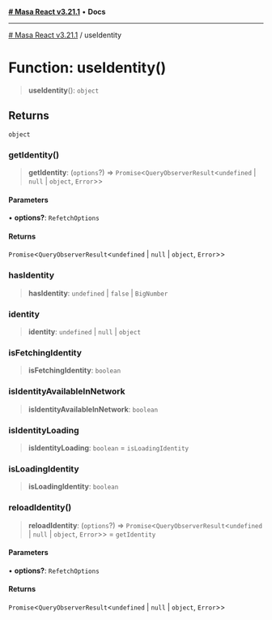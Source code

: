[**# Masa React v3.21.1**](../README.md) • **Docs**

***

[# Masa React v3.21.1](../globals.md) / useIdentity

# Function: useIdentity()

> **useIdentity**(): `object`

## Returns

`object`

### getIdentity()

> **getIdentity**: (`options`?) => `Promise`\<`QueryObserverResult`\<`undefined` \| `null` \| `object`, `Error`\>\>

#### Parameters

• **options?**: `RefetchOptions`

#### Returns

`Promise`\<`QueryObserverResult`\<`undefined` \| `null` \| `object`, `Error`\>\>

### hasIdentity

> **hasIdentity**: `undefined` \| `false` \| `BigNumber`

### identity

> **identity**: `undefined` \| `null` \| `object`

### isFetchingIdentity

> **isFetchingIdentity**: `boolean`

### isIdentityAvailableInNetwork

> **isIdentityAvailableInNetwork**: `boolean`

### isIdentityLoading

> **isIdentityLoading**: `boolean` = `isLoadingIdentity`

### isLoadingIdentity

> **isLoadingIdentity**: `boolean`

### reloadIdentity()

> **reloadIdentity**: (`options`?) => `Promise`\<`QueryObserverResult`\<`undefined` \| `null` \| `object`, `Error`\>\> = `getIdentity`

#### Parameters

• **options?**: `RefetchOptions`

#### Returns

`Promise`\<`QueryObserverResult`\<`undefined` \| `null` \| `object`, `Error`\>\>
